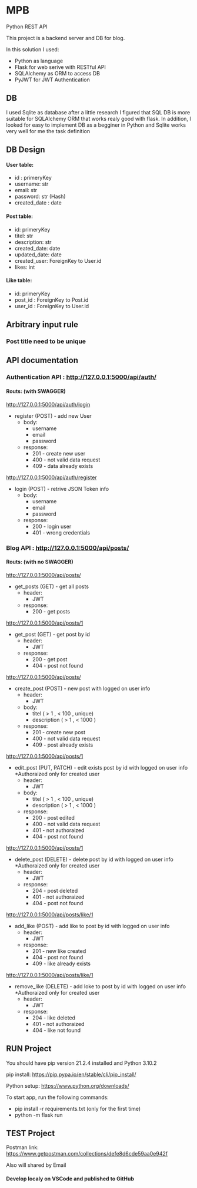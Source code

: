 # MPB 
Python REST API 

This project is a backend server and DB for blog.

In this solution I used:
* Python as language
* Flask for web serive with RESTful API
* SQLAlchemy as ORM to access DB
* PyJWT for JWT Authentication

## DB 

I used Sqlite as database 
after a little research I figured that SQL DB is more suitable for SQLAlchemy ORM that works realy good with flask.
In addition, I looked for easy to implement DB as a begginer in Python and Sqlite works very well for me the task definition

## DB Design

#### User table:
  - id : primeryKey
  - username: str
  - email: str
  - password: str (Hash)
  - created_date : date
 
#### Post table:
  - id: primeryKey
  - titel: str
  - description: str
  - created_date: date
  - updated_date: date
  - created_user: ForeignKey to User.id
  - likes: int
  
#### Like table:
  - id: primeryKey
  - post_id : ForeignKey to Post.id
  - user_id : ForeignKey to User.id
 
  
## Arbitrary input rule
  ### Post title need to be unique
  
## API documentation

### Authentication API : http://127.0.0.1:5000/api/auth/
#### Routs: (with SWAGGER)

  http://127.0.0.1:5000/api/auth/login
  * register (POST) - add new User
    - body:
        - username
        - email
        - password
    - response:
        - 201 - create new user
        - 400 - not valid data request
        - 409 - data already exists
      
    
  http://127.0.0.1:5000/api/auth/register
  * login (POST) - retrive JSON Token info
    - body:
        - username
        - email
        - password
    - response:
        - 200 - login user
        - 401 - wrong credentials
      
### Blog API : http://127.0.0.1:5000/api/posts/
#### Routs: (with no SWAGGER)

  http://127.0.0.1:5000/api/posts/
  * get_posts (GET) - get all posts
    - header:
        - JWT
    - response:
        - 200 - get posts
      
  http://127.0.0.1:5000/api/posts/1
  * get_post (GET) - get post by id
    - header:
        - JWT
    - response:
        - 200 - get post
        - 404 - post not found
      
  http://127.0.0.1:5000/api/posts/ 
  * create_post (POST) - new post with logged on user info
    - header:
        - JWT
    - body:
        - titel ( > 1 , < 100 , unique)
        - description ( > 1 , < 1000 )
    - response:
      -  201 - create new post
      -  400 - not valid data request
      -  409 - post already exists
      
   http://127.0.0.1:5000/api/posts/1
   * edit_post (PUT, PATCH) - edit exists post by id with logged on user info
     *Authoraized only for created user
     - header:
        - JWT
     - body:
        - titel ( > 1 , < 100 , unique)
        - description ( > 1 , < 1000 )
     - response:
        - 200 - post edited
        - 400 - not valid data request
        - 401 - not authoraized
        - 404 - post not found
      
   http://127.0.0.1:5000/api/posts/1
   * delete_post (DELETE) - delete post by id with logged on user info
     *Authoraized only for created user
     - header:
        - JWT
     - response:
        - 204 - post deleted
        - 401 - not authoraized
        - 404 - post not found
      
   http://127.0.0.1:5000/api/posts/like/1
   * add_like (POST) - add like to post by id with logged on user info
     - header:
        - JWT
     - response:
        - 201 - new like created
        - 404 - post not found
        - 409 - like already exists
      
   http://127.0.0.1:5000/api/posts/like/1
   * remove_like (DELETE) - add loke to post by id with logged on user info
    *Authoraized only for created user
     - header:
        - JWT  
     - response:
        - 204 - like deleted
        - 401 - not authoraized
        - 404 - like not found
     
## RUN Project
  You should have pip version 21.2.4 installed and Python 3.10.2
  
  pip install: https://pip.pypa.io/en/stable/cli/pip_install/
  
  Python setup: https://www.python.org/downloads/
  
  To start app, run the following commands:
  - pip install -r requirements.txt (only for the first time)
  - python -m flask run 

## TEST Project
  Postman link: https://www.getpostman.com/collections/defe8d6cde59aa0e942f
  
  Also will shared by Email
  
#### Develop localy on VSCode and published to GitHub
  

      
   
      
  


